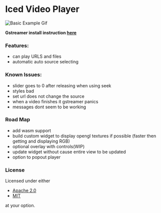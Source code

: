 # Iced Video Player

![Basic Example Gif](https://github.com/Night-Hunter-NF/iced_video/blob/master/assets/basic_example.gif)

**Gstreamer install instruction [here](https://gitlab.freedesktop.org/gstreamer/gstreamer-rs#installation)**

### Features:

- can play URLS and files
- automatic auto source selecting

### Known Issues:
- slider goes to 0 after releasing when using seek
- styles bad
- set url does not change the source
- when a video finishes it gstreamer panics
- messages dont seem to be working
### Road Map

- add wasm support
- build custom widget to display opengl textures if possible (faster then getting and displaying RGB)
- optional overlay with controls(WIP)
- update widget without cause entire view to be updated
- option to popout player


### License

Licensed under either

- [Apache 2.0](https://www.apache.org/licenses/LICENSE-2.0)
- [MIT](http://opensource.org/licenses/MIT)

at your option.